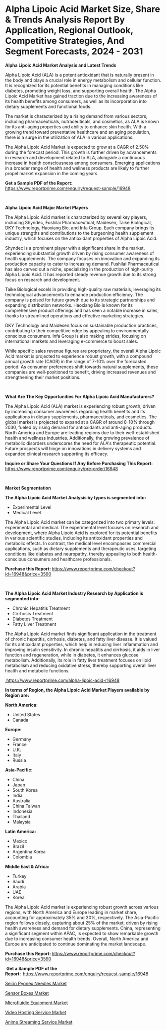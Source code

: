 <p><h1>Alpha Lipoic Acid Market Size, Share & Trends Analysis Report By Application, Regional Outlook, Competitive Strategies, And Segment Forecasts, 2024 - 2031</h1></p><p><strong>Alpha Lipoic Acid Market Analysis and Latest Trends</strong></p>
<p><p>Alpha Lipoic Acid (ALA) is a potent antioxidant that is naturally present in the body and plays a crucial role in energy metabolism and cellular function. It is recognized for its potential benefits in managing conditions like diabetes, promoting weight loss, and supporting overall health. The Alpha Lipoic Acid Market has gained traction due to the increasing awareness of its health benefits among consumers, as well as its incorporation into dietary supplements and functional foods.</p><p>The market is characterized by a rising demand from various sectors, including pharmaceuticals, nutraceuticals, and cosmetics, as ALA is known for its anti-aging properties and ability to enhance skin health. With a growing trend toward preventative healthcare and an aging population, there is a surge in the utilization of ALA in various applications.</p><p>The Alpha Lipoic Acid Market is expected to grow at a CAGR of 2.50% during the forecast period. This growth is further driven by advancements in research and development related to ALA, alongside a continuous increase in health consciousness among consumers. Emerging applications in a broader range of health and wellness products are likely to further propel market expansion in the coming years.</p></p>
<p><strong>Get a Sample PDF of the Report:&nbsp;</strong> <a href="https://www.reportprime.com/enquiry/request-sample/16948?utm_campaign=1844&utm_medium=2&utm_source=Github&utm_content=ia&utm_term=24112024&utm_id=alpha-lipoic-acid">https://www.reportprime.com/enquiry/request-sample/16948</a></p>
<p>&nbsp;</p>
<p><strong>Alpha Lipoic Acid Major Market Players</strong></p>
<p><p>The Alpha Lipoic Acid market is characterized by several key players, including Shyndec, Fushilai Pharmaceutical, Maidesen, Taike Biological, DKY Technology, Haoxiang Bio, and Infa Group. Each company brings its unique strengths and contributions to the burgeoning health supplement industry, which focuses on the antioxidant properties of Alpha Lipoic Acid.</p><p>Shyndec is a prominent player with a significant share in the market, experiencing substantial growth driven by rising consumer awareness of health supplements. The company focuses on innovation and expanding its production capacity to cater to increasing demand. Fushilai Pharmaceutical has also carved out a niche, specializing in the production of high-purity Alpha Lipoic Acid. It has reported steady revenue growth due to its strong focus on research and development.</p><p>Taike Biological excels in providing high-quality raw materials, leveraging its technological advancements to enhance production efficiency. The company is poised for future growth due to its strategic partnerships and expanding distribution networks. Haoxiang Bio is known for its comprehensive product offerings and has seen a notable increase in sales, thanks to streamlined operations and effective marketing strategies.</p><p>DKY Technology and Maidesen focus on sustainable production practices, contributing to their competitive edge by appealing to environmentally-conscious consumers. Infa Group is also making strides, focusing on international markets and leveraging e-commerce to boost sales.</p><p>While specific sales revenue figures are proprietary, the overall Alpha Lipoic Acid market is projected to experience robust growth, with a compound annual growth rate (CAGR) in the range of 7-10% over the forecasted period. As consumer preferences shift towards natural supplements, these companies are well-positioned to benefit, driving increased revenues and strengthening their market positions.</p></p>
<p>&nbsp;</p>
<p><strong>What Are The Key Opportunities For Alpha Lipoic Acid Manufacturers?</strong></p>
<p><p>The Alpha Lipoic Acid (ALA) market is experiencing robust growth, driven by increasing consumer awareness regarding health benefits and its applications in dietary supplements, pharmaceuticals, and cosmetics. The global market is projected to expand at a CAGR of around 8-10% through 2030, fueled by rising demand for antioxidants and anti-aging products. North America and Europe are leading regions due to their well-established health and wellness industries. Additionally, the growing prevalence of metabolic disorders underscores the need for ALA's therapeutic potential. Future prospects will hinge on innovations in delivery systems and expanded clinical research supporting its efficacy.</p></p>
<p><strong>Inquire or Share Your Questions If Any Before Purchasing This Report:</strong> <a href="https://www.reportprime.com/enquiry/pre-order/16948?utm_campaign=1844&utm_medium=2&utm_source=Github&utm_content=ia&utm_term=24112024&utm_id=alpha-lipoic-acid">https://www.reportprime.com/enquiry/pre-order/16948</a></p>
<p>&nbsp;</p>
<p><strong>Market Segmentation</strong></p>
<p><strong>The Alpha Lipoic Acid Market Analysis by types is segmented into:</strong></p>
<p><ul><li>Experimental Level</li><li>Medical Level</li></ul></p>
<p><p>The Alpha Lipoic Acid market can be categorized into two primary levels: experimental and medical. The experimental level focuses on research and development, where Alpha Lipoic Acid is explored for its potential benefits in various scientific studies, including its antioxidant properties and metabolic effects. In contrast, the medical level encompasses commercial applications, such as dietary supplements and therapeutic uses, targeting conditions like diabetes and neuropathy, thereby appealing to both health-conscious consumers and healthcare professionals.</p></p>
<p><strong>Purchase this Report:&nbsp;</strong><a href="https://www.reportprime.com/checkout?id=16948&price=3590&utm_campaign=1844&utm_medium=2&utm_source=Github&utm_content=ia&utm_term=24112024&utm_id=alpha-lipoic-acid">https://www.reportprime.com/checkout?id=16948&price=3590</a></p>
<p>&nbsp;</p>
<p><strong>The Alpha Lipoic Acid Market Industry Research by Application is segmented into:</strong></p>
<p><ul><li>Chronic Hepatitis Treatment</li><li>Cirrhosis Treatment</li><li>Diabetes Treatment</li><li>Fatty Liver Treatment</li></ul></p>
<p><p>The Alpha Lipoic Acid market finds significant application in the treatment of chronic hepatitis, cirrhosis, diabetes, and fatty liver disease. It is valued for its antioxidant properties, which help in reducing liver inflammation and improving insulin sensitivity. In chronic hepatitis and cirrhosis, it aids in liver function and regeneration, while in diabetes, it enhances glucose metabolism. Additionally, its role in fatty liver treatment focuses on lipid metabolism and reducing oxidative stress, thereby supporting overall liver health and metabolic functions.</p></p>
<p><a href="https://www.reportprime.com/alpha-lipoic-acid-r16948?utm_campaign=1844&utm_medium=2&utm_source=Github&utm_content=ia&utm_term=24112024&utm_id=alpha-lipoic-acid">&nbsp;https://www.reportprime.com/alpha-lipoic-acid-r16948</a></p>
<p><strong>In terms of Region, the Alpha Lipoic Acid Market Players available by Region are:</strong></p>
<p>
    <p> <strong> North America: </strong>
        <ul>
            <li>United States</li>
            <li>Canada</li>
        </ul>
        </p> 
    <p> <strong> Europe: </strong>
        <ul>
            <li>Germany</li>
            <li>France</li>
            <li>U.K.</li>
            <li>Italy</li>
            <li>Russia</li>
        </ul>
        </p> 
    <p> <strong> Asia-Pacific: </strong>
        <ul>
            <li>China</li>
            <li>Japan</li>
            <li>South Korea</li>
            <li>India</li>
            <li>Australia</li>
            <li>China Taiwan</li>
            <li>Indonesia</li>
            <li>Thailand</li>
            <li>Malaysia</li>
        </ul>
        </p> 
    <p> <strong> Latin America: </strong>
        <ul>
            <li>Mexico</li>
            <li>Brazil</li>
            <li>Argentina Korea</li>
            <li>Colombia</li>
        </ul>
        </p> 
    <p> <strong> Middle East & Africa: </strong>
        <ul>
            <li>Turkey</li>
            <li>Saudi</li>
            <li>Arabia</li>
            <li>UAE</li>
            <li>Korea</li>
        </ul>
    </p>
    </p>
<p><p>The Alpha Lipoic Acid market is experiencing robust growth across various regions, with North America and Europe leading in market share, accounting for approximately 35% and 30%, respectively. The Asia-Pacific region follows closely, capturing about 25% of the market, driven by rising health awareness and demand for dietary supplements. China, representing a significant segment within APAC, is expected to show remarkable growth due to increasing consumer health trends. Overall, North America and Europe are anticipated to continue dominating the market landscape.</p></p>
<p><strong>Purchase this Report: </strong><a href="https://www.reportprime.com/checkout?id=16948&price=3590&utm_campaign=1844&utm_medium=2&utm_source=Github&utm_content=ia&utm_term=24112024&utm_id=alpha-lipoic-acid">https://www.reportprime.com/checkout?id=16948&price=3590</a></p>
<p>&nbsp;<strong>Get a Sample PDF of the Report:&nbsp;&nbsp;</strong><a href="https://www.reportprime.com/enquiry/request-sample/16948?utm_campaign=1844&utm_medium=2&utm_source=Github&utm_content=ia&utm_term=24112024&utm_id=alpha-lipoic-acid">https://www.reportprime.com/enquiry/request-sample/16948</a></p>
<p><strong></strong></p>
<p><p><a href="https://www.linkedin.com/pulse/global-seirin-pyonex-needles-markets-impressive-current-x8v3e?utm_campaign=1844&utm_medium=2&utm_source=Github&utm_content=ia&utm_term=24112024&utm_id=alpha-lipoic-acid">Seirin Pyonex Needles Market</a></p><p><a href="https://www.linkedin.com/pulse/sensor-boxes-market-velocity-146-cagr-trajectory-2024-2031-mx6rc?utm_campaign=1844&utm_medium=2&utm_source=Github&utm_content=ia&utm_term=24112024&utm_id=alpha-lipoic-acid">Sensor Boxes Market</a></p><p><a href="https://www.linkedin.com/pulse/microfluidic-equipment-market-global-analysis-trends-forecasts-gmbce?utm_campaign=1844&utm_medium=2&utm_source=Github&utm_content=ia&utm_term=24112024&utm_id=alpha-lipoic-acid">Microfluidic Equipment Market</a></p><p><a href="https://issuu.com/reportprime-2/docs/video-hosting-service-market-size-2_1bd290be75891b?utm_campaign=1844&utm_medium=2&utm_source=Github&utm_content=ia&utm_term=24112024&utm_id=alpha-lipoic-acid">Video Hosting Service Market</a></p><p><a href="https://issuu.com/reportprime-2/docs/anime-streaming-service-market-size_0011cf7cebeb7d?utm_campaign=1844&utm_medium=2&utm_source=Github&utm_content=ia&utm_term=24112024&utm_id=alpha-lipoic-acid">Anime Streaming Service Market</a></p></p>